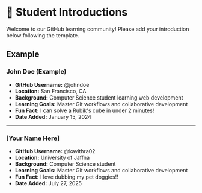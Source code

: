 # 👋 Student Introductions

Welcome to our GitHub learning community! Please add your introduction below following the template.

## Example

### John Doe (Example)
- **GitHub Username:** @johndoe
- **Location:** San Francisco, CA
- **Background:** Computer Science student learning web development
- **Learning Goals:** Master Git workflows and collaborative development
- **Fun Fact:** I can solve a Rubik's cube in under 2 minutes!
- **Date Added:** January 15, 2024

---

<!-- Add your introduction below this line -->

### [Your Name Here]
- **GitHub Username:** @kavithra02
- **Location:** University of Jaffna
- **Background:** Computer Science student
- **Learning Goals:** Master Git workflows and collaborative development
- **Fun Fact:** I love dubbing my pet doggies!!
- **Date Added:** July 27, 2025


